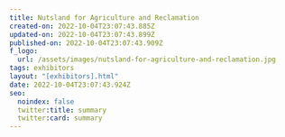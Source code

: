 ```yaml
---
title: Nutsland for Agriculture and Reclamation
created-on: 2022-10-04T23:07:43.885Z
updated-on: 2022-10-04T23:07:43.899Z
published-on: 2022-10-04T23:07:43.909Z
f_logo:
  url: /assets/images/nutsland-for-agriculture-and-reclamation.jpg
tags: exhibitors
layout: "[exhibitors].html"
date: 2022-10-04T23:07:43.924Z
seo:
  noindex: false
  twitter:title: summary
  twitter:card: summary
---
```

